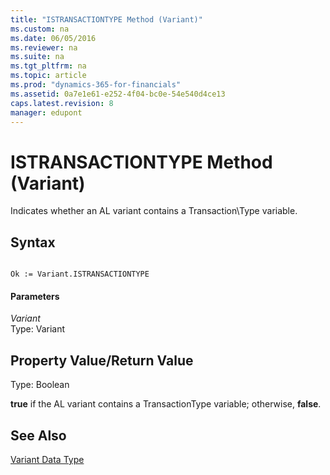 ```yaml
---
title: "ISTRANSACTIONTYPE Method (Variant)"
ms.custom: na
ms.date: 06/05/2016
ms.reviewer: na
ms.suite: na
ms.tgt_pltfrm: na
ms.topic: article
ms.prod: "dynamics-365-for-financials"
ms.assetid: 0a7e1e61-e252-4f04-bc0e-54e540d4ce13
caps.latest.revision: 8
manager: edupont
---
```

# ISTRANSACTIONTYPE Method (Variant)
Indicates whether an AL variant contains a Transaction\\Type variable.  

## Syntax  

```  

Ok := Variant.ISTRANSACTIONTYPE  
```  

#### Parameters  
 *Variant*  
 Type: Variant  

## Property Value/Return Value  
 Type: Boolean  

 **true** if the AL variant contains a TransactionType variable; otherwise, **false**.  

## See Also  
 [Variant Data Type](../datatypes/devenv-Variant-Data-Type.md)
